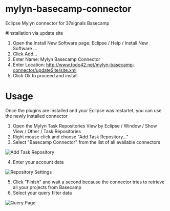 mylyn-basecamp-connector
========================

Eclipse Mylyn connector for 37signals Basecamp

#Installation via update site
1. Open the Install New Software page: Eclipse / Help / Install New Software ...
2. Click Add...
3. Enter Name: Mylyn Basecamp Connector
4. Enter Location: http://www.todo42.net/mylyn-basecamp-connector/updateSite/site.xml
5. Click Ok to proceed and install

# Usage
Once the plugins are installed and your Eclipse was restartet, you can use the newly installed connector

1. Open the Mylyn Task Repositories View by Eclipse / Window / Show View / Other / Task Repositories
2. Right mouse click and choose "Add Task Repository..."
3. Select "Basecamp Connector" from the list of all available connectors

![Add Task Repository](/dominik42/mylyn-basecamp-connector/blob/master/doc/addTaskRepository.png?raw=true)

4. Enter your account data

![Repository Settings](/dominik42/mylyn-basecamp-connector/blob/master/doc/connectorSettings.png?raw=true)

5. Click "Finish" and wait a second because the connector tries to retrieve all your projects from Basecamp
6. Select your query filter data

![Query Page](/dominik42/mylyn-basecamp-connector/blob/master/doc/queryPage.png?raw=true)